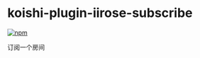 # koishi-plugin-iirose-subscribe

[![npm](https://img.shields.io/npm/v/koishi-plugin-iirose-subscribe?style=flat-square)](https://www.npmjs.com/package/koishi-plugin-iirose-subscribe)

订阅一个房间
